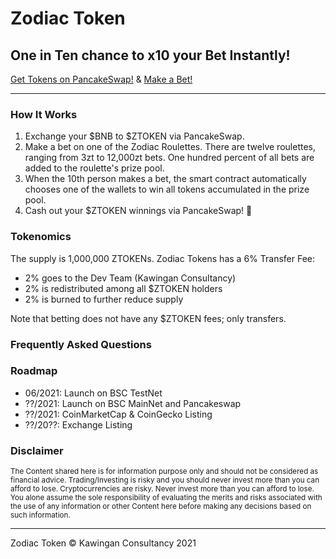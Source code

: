 # Zodiac Token
## One in Ten chance to x10 your Bet Instantly!

[Get Tokens on PancakeSwap!](https://pancakeswap.finance) &amp; [Make a Bet!](https://kawinganconsultancy.github.io/ZodiacToken)

---

### How It Works

1. Exchange your $BNB to $ZTOKEN via PancakeSwap.
2. Make a bet on one of the Zodiac Roulettes. There are twelve roulettes, ranging from 3zt to 12,000zt bets. One hundred percent of all bets are added to the roulette's prize pool.
3. When the 10th person makes a bet, the smart contract automatically chooses one of the wallets to win all tokens accumulated in the prize pool.
4. Cash out your $ZTOKEN winnings via PancakeSwap! 🤑

### Tokenomics

The supply is 1,000,000 ZTOKENs. Zodiac Tokens has a 6% Transfer Fee:

- 2% goes to the Dev Team (Kawingan Consultancy)
- 2% is redistributed among all $ZTOKEN holders
- 2% is burned to further reduce supply

Note that betting does not have any $ZTOKEN fees; only transfers.

### Frequently Asked Questions

### Roadmap

- 06/2021: Launch on BSC TestNet
- ??/2021: Launch on BSC MainNet and Pancakeswap
- ??/2021: CoinMarketCap & CoinGecko Listing
- ??/20??: Exchange Listing

### Disclaimer

<sub>The Content shared here is for information purpose only and should not be considered as financial advice. Trading/Investing is risky and you should never invest more than you can afford to lose. Cryptocurrencies are risky. Never invest more than you can afford to lose. You alone assume the sole responsibility of evaluating the merits and risks associated with the use of any information or other Content here before making any decisions based on such information.</sub>

---

Zodiac Token &copy; Kawingan Consultancy 2021